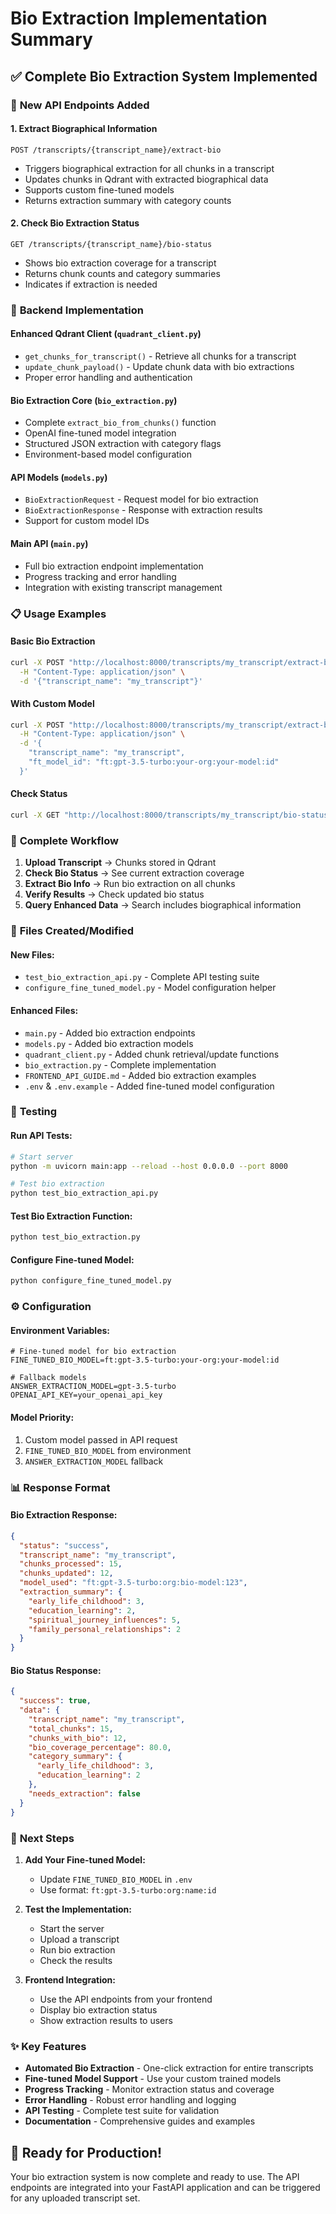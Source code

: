 # Bio Extraction Implementation Summary

## ✅ **Complete Bio Extraction System Implemented**

### 🚀 **New API Endpoints Added**

#### 1. **Extract Biographical Information**
```
POST /transcripts/{transcript_name}/extract-bio
```
- Triggers biographical extraction for all chunks in a transcript
- Updates chunks in Qdrant with extracted biographical data
- Supports custom fine-tuned models
- Returns extraction summary with category counts

#### 2. **Check Bio Extraction Status**
```
GET /transcripts/{transcript_name}/bio-status
```
- Shows bio extraction coverage for a transcript
- Returns chunk counts and category summaries
- Indicates if extraction is needed

### 🔧 **Backend Implementation**

#### **Enhanced Qdrant Client** (`quadrant_client.py`)
- `get_chunks_for_transcript()` - Retrieve all chunks for a transcript
- `update_chunk_payload()` - Update chunk data with bio extractions
- Proper error handling and authentication

#### **Bio Extraction Core** (`bio_extraction.py`)
- Complete `extract_bio_from_chunks()` function
- OpenAI fine-tuned model integration
- Structured JSON extraction with category flags
- Environment-based model configuration

#### **API Models** (`models.py`)
- `BioExtractionRequest` - Request model for bio extraction
- `BioExtractionResponse` - Response with extraction results
- Support for custom model IDs

#### **Main API** (`main.py`)
- Full bio extraction endpoint implementation
- Progress tracking and error handling
- Integration with existing transcript management

### 📋 **Usage Examples**

#### **Basic Bio Extraction**
```bash
curl -X POST "http://localhost:8000/transcripts/my_transcript/extract-bio" \
  -H "Content-Type: application/json" \
  -d '{"transcript_name": "my_transcript"}'
```

#### **With Custom Model**
```bash
curl -X POST "http://localhost:8000/transcripts/my_transcript/extract-bio" \
  -H "Content-Type: application/json" \
  -d '{
    "transcript_name": "my_transcript",
    "ft_model_id": "ft:gpt-3.5-turbo:your-org:your-model:id"
  }'
```

#### **Check Status**
```bash
curl -X GET "http://localhost:8000/transcripts/my_transcript/bio-status"
```

### 🔄 **Complete Workflow**

1. **Upload Transcript** → Chunks stored in Qdrant
2. **Check Bio Status** → See current extraction coverage
3. **Extract Bio Info** → Run bio extraction on all chunks
4. **Verify Results** → Check updated bio status
5. **Query Enhanced Data** → Search includes biographical information

### 📁 **Files Created/Modified**

#### **New Files:**
- `test_bio_extraction_api.py` - Complete API testing suite
- `configure_fine_tuned_model.py` - Model configuration helper

#### **Enhanced Files:**
- `main.py` - Added bio extraction endpoints
- `models.py` - Added bio extraction models
- `quadrant_client.py` - Added chunk retrieval/update functions
- `bio_extraction.py` - Complete implementation
- `FRONTEND_API_GUIDE.md` - Added bio extraction examples
- `.env` & `.env.example` - Added fine-tuned model configuration

### 🧪 **Testing**

#### **Run API Tests:**
```bash
# Start server
python -m uvicorn main:app --reload --host 0.0.0.0 --port 8000

# Test bio extraction
python test_bio_extraction_api.py
```

#### **Test Bio Extraction Function:**
```bash
python test_bio_extraction.py
```

#### **Configure Fine-tuned Model:**
```bash
python configure_fine_tuned_model.py
```

### ⚙️ **Configuration**

#### **Environment Variables:**
```env
# Fine-tuned model for bio extraction
FINE_TUNED_BIO_MODEL=ft:gpt-3.5-turbo:your-org:your-model:id

# Fallback models
ANSWER_EXTRACTION_MODEL=gpt-3.5-turbo
OPENAI_API_KEY=your_openai_api_key
```

#### **Model Priority:**
1. Custom model passed in API request
2. `FINE_TUNED_BIO_MODEL` from environment
3. `ANSWER_EXTRACTION_MODEL` fallback

### 📊 **Response Format**

#### **Bio Extraction Response:**
```json
{
  "status": "success",
  "transcript_name": "my_transcript",
  "chunks_processed": 15,
  "chunks_updated": 12,
  "model_used": "ft:gpt-3.5-turbo:org:bio-model:123",
  "extraction_summary": {
    "early_life_childhood": 3,
    "education_learning": 2,
    "spiritual_journey_influences": 5,
    "family_personal_relationships": 2
  }
}
```

#### **Bio Status Response:**
```json
{
  "success": true,
  "data": {
    "transcript_name": "my_transcript",
    "total_chunks": 15,
    "chunks_with_bio": 12,
    "bio_coverage_percentage": 80.0,
    "category_summary": {
      "early_life_childhood": 3,
      "education_learning": 2
    },
    "needs_extraction": false
  }
}
```

### 🎯 **Next Steps**

1. **Add Your Fine-tuned Model:**
   - Update `FINE_TUNED_BIO_MODEL` in `.env`
   - Use format: `ft:gpt-3.5-turbo:org:name:id`

2. **Test the Implementation:**
   - Start the server
   - Upload a transcript
   - Run bio extraction
   - Check the results

3. **Frontend Integration:**
   - Use the API endpoints from your frontend
   - Display bio extraction status
   - Show extraction results to users

### ✨ **Key Features**

- **Automated Bio Extraction** - One-click extraction for entire transcripts
- **Fine-tuned Model Support** - Use your custom trained models
- **Progress Tracking** - Monitor extraction status and coverage
- **Error Handling** - Robust error handling and logging
- **API Testing** - Complete test suite for validation
- **Documentation** - Comprehensive guides and examples

## 🎉 **Ready for Production!**

Your bio extraction system is now complete and ready to use. The API endpoints are integrated into your FastAPI application and can be triggered for any uploaded transcript set.
